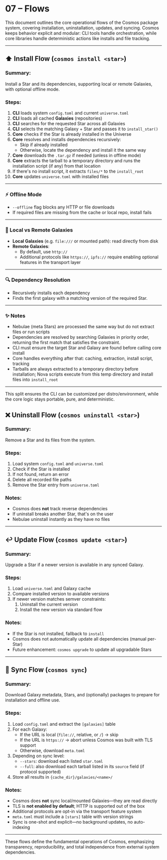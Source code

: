 # 07 – Flows

This document outlines the core operational flows of the Cosmos package system, covering installation, uninstallation, updates, and syncing. Cosmos keeps behavior explicit and modular: CLI tools handle orchestration, while core libraries handle deterministic actions like installs and file tracking.

---

## ⬆️ Install Flow (`cosmos install <star>`)

### Summary:
Install a Star and its dependencies, supporting local or remote Galaxies, with optional offline mode.

### Steps:
1. **CLI** loads system `config.toml` and current `universe.toml`
2. **CLI** loads all cached **Galaxies** (repositories)
3. **CLI** searches for the requested Star across all Galaxies
4. **CLI** selects the matching Galaxy + Star and passes it to `install_star()`
5. **Core** checks if the Star is already installed in the Universe
6. **Core** resolves and installs dependencies recursively:
   - Skip if already installed
   - Otherwise, locate the dependency and install it the same way
7. **Core** downloads the `.tar.gz` if needed (unless in offline mode)
8. **Core** extracts the tarball to a temporary directory and runs the installation script (if any) from that location
9. If there's no install script, it extracts `files/*` to the `install_root`
10. **Core** updates `universe.toml` with installed files

---

### ⚡ Offline Mode
- `--offline` flag blocks any HTTP or file downloads
- If required files are missing from the cache or local repo, install fails

---

### 🚜 Local vs Remote Galaxies
- **Local Galaxies** (e.g. `file:///` or mounted path): read directly from disk
- **Remote Galaxies**:
  - By default, use `http://`
  - Additional protocols like `https://`, `ipfs://` require enabling optional features in the transport layer

---

### 🔍 Dependency Resolution
- Recursively installs each dependency
- Finds the first galaxy with a matching version of the required Star.

---

### ✨ Notes
- Nebulae (meta Stars) are processed the same way but do not extract files or run scripts
- Dependencies are resolved by searching Galaxies in priority order, returning the first match that satisfies the constraint.
- CLI must ensure the target Star and Galaxy are found before calling core install
- Core handles everything after that: caching, extraction, install script, tracking
- Tarballs are always extracted to a temporary directory before installation; Nova scripts execute from this temp directory and install files into `install_root`

---

This split ensures the CLI can be customized per distro/environment, while the core logic stays portable, pure, and deterministic.

## ❌ Uninstall Flow (`cosmos uninstall <star>`)

### Summary:
Remove a Star and its files from the system.

### Steps:
1. Load system `config.toml` and `universe.toml`
2. Check if the Star is installed
3. If not found, return an error
4. Delete all recorded file paths
5. Remove the Star entry from `universe.toml`

### Notes:
- Cosmos does **not** track reverse dependencies
- If uninstall breaks another Star, that's on the user
- Nebulae uninstall instantly as they have no files

---

## ↩️ Update Flow (`cosmos update <star>`)

### Summary:
Upgrade a Star if a newer version is available in any synced Galaxy.

### Steps:
1. Load `universe.toml` and Galaxy cache
2. Compare installed version to available versions
3. If newer version matches semver constraints:
    1. Uninstall the current version
    2. Install the new version via standard flow

### Notes:
- If the Star is not installed, fallback to `install`
- Cosmos does not automatically update all dependencies (manual per-Star)
- Future enhancement: `cosmos upgrade` to update all upgradable Stars

---

## 🧰 Sync Flow (`cosmos sync`)

### Summary:
Download Galaxy metadata, Stars, and (optionally) packages to prepare for installation and offline use.

### Steps:
1. Load `config.toml` and extract the `[galaxies]` table
2. For each Galaxy:
   - If the URL is local (`file://`, relative, or `/`) → skip
   - If the URL is `https://` → abort unless Cosmos was built with TLS support
   - Otherwise, download `meta.toml`
3. Depending on sync level:
   - `--stars`: download each listed `star.toml`
   - `--full`: also download each tarball listed in its `source` field (if protocol supported)
4. Store all results in `{cache_dir}/galaxies/<name>/`

### Notes:
- Cosmos does **not** sync local/mounted Galaxies—they are read directly
- TLS is **not enabled by default**; HTTP is supported out of the box
- Additional protocols are opt-in via the transport feature system
- `meta.toml` must include a `[stars]` table with version strings
- Sync is one-shot and explicit—no background updates, no auto-indexing

---

These flows define the fundamental operations of Cosmos, emphasizing transparency, reproducibility, and total independence from external system dependencies.

